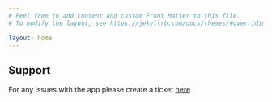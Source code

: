 ```yaml
---
# Feel free to add content and custom Front Matter to this file.
# To modify the layout, see https://jekyllrb.com/docs/themes/#overriding-theme-defaults

layout: home
---
```

## Support
For any issues with the app please create a ticket [here](https://github.com/sumesh85/sumesh85.github.io/issues/new)




